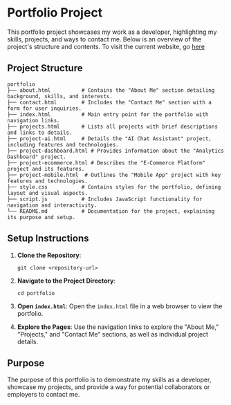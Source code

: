 # Portfolio Project

This portfolio project showcases my work as a developer, highlighting my skills, projects, and ways to contact me. Below is an overview of the project's structure and contents. To visit the current website, go [here](https://calderrussell.github.io/Portfolios/portfolio-1/)

## Project Structure

```
portfolio
├── about.html          # Contains the "About Me" section detailing background, skills, and interests.
├── contact.html        # Includes the "Contact Me" section with a form for user inquiries.
├── index.html          # Main entry point for the portfolio with navigation links.
├── projects.html       # Lists all projects with brief descriptions and links to details.
├── project-ai.html     # Details the "AI Chat Assistant" project, including features and technologies.
├── project-dashboard.html # Provides information about the "Analytics Dashboard" project.
├── project-ecommerce.html # Describes the "E-Commerce Platform" project and its features.
├── project-mobile.html  # Outlines the "Mobile App" project with key features and technologies.
├── style.css           # Contains styles for the portfolio, defining layout and visual aspects.
├── script.js           # Includes JavaScript functionality for navigation and interactivity.
└── README.md           # Documentation for the project, explaining its purpose and setup.
```

## Setup Instructions

1. **Clone the Repository**: 
   ```
   git clone <repository-url>
   ```

2. **Navigate to the Project Directory**:
   ```
   cd portfolio
   ```

3. **Open `index.html`**: 
   Open the `index.html` file in a web browser to view the portfolio.

4. **Explore the Pages**: 
   Use the navigation links to explore the "About Me," "Projects," and "Contact Me" sections, as well as individual project details.

## Purpose

The purpose of this portfolio is to demonstrate my skills as a developer, showcase my projects, and provide a way for potential collaborators or employers to contact me.
